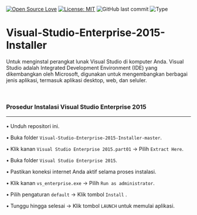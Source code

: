 [![Open Source Love](https://badges.frapsoft.com/os/v1/open-source.svg?style=flat)](https://github.com/ellerbrock/open-source-badges/)
[![License: MIT](https://img.shields.io/badge/License-MIT-blue.svg?logo=github&color=%23F7DF1E)](https://opensource.org/licenses/MIT)
![GitHub last commit](https://img.shields.io/github/last-commit/cakraawijaya/Visual-Studio-Enterprise-2015-Installer?logo=Codeforces&logoColor=white&color=%23F7DF1E)
![Type](https://img.shields.io/badge/Type-Installer-light.svg?style=flat&logo=gitbook&logoColor=white&color=%23F7DF1E)

# Visual-Studio-Enterprise-2015-Installer
Untuk menginstal perangkat lunak Visual Studio di komputer Anda. Visual Studio adalah Integrated Development Environment (IDE) yang dikembangkan oleh Microsoft, digunakan untuk mengembangkan berbagai jenis aplikasi, termasuk aplikasi desktop, web, dan seluler.

<br>

### Prosedur Instalasi Visual Studio Enterprise 2015<hr>

• Unduh repositori ini.

• Buka folder ``` Visual-Studio-Enterprise-2015-Installer-master ```.

• Klik kanan ``` Visual Studio Enterprise 2015.part01 ``` -> Pilih ``` Extract Here ```.

• Buka folder ``` Visual Studio Enterprise 2015 ```.

• Pastikan koneksi internet Anda aktif selama proses instalasi.

• Klik kanan ``` vs_enterprise.exe ``` -> Pilih ``` Run as administrator ```.

• Pilih pengaturan ``` default ``` -> Klik tombol ``` Install ``` .

• Tunggu hingga selesai -> Klik tombol ``` LAUNCH ``` untuk memulai aplikasi.
